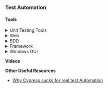 ### Test Automation

#### Tools
<details>
<summary>Unit Testing Tools</summary>

* [JUnit](https://junit.org/junit5/) - JUnit is a simple framework to write repeatable tests. It is an instance of the xUnit architecture for unit testing frameworks.
* [TestNG](http://testng.org/) - TestNG is a testing framework inspired from JUnit and NUnit.
* [Sunshine](https://github.com/tatools/sunshine/)
</details>

<details>
<summary>Web</summary>

* [WebDriver](https://www.selenium.dev/documentation/en/webdriver/) - WebDriver drives a browser natively, as a user would, either locally or on a remote machine using the Selenium server.
* [Selenide](https://github.com/selenide/selenide) - Selenide is a framework for writing easy*to*read and easy*to*maintain automated tests in Java.
* [Spock](http://spockframework.org/) - Spock is a testing and specification framework for Java and Groovy applications.
</details>

<details>
<summary>BDD</summary>

* [JBehave](https://jbehave.org/) - JBehave is a framework for Behaviour-Driven Development (BDD).
* [Serenity BDD](http://www.thucydides.info/#/) - Serenity BDD helps you write cleaner and more maintainable automated acceptance and regression tests faster.
* [Cucumber](https://cucumber.io/) - Open source executable specifications in any modern development stack.
 [Cuke4Nuke](https://github.com/richardlawrence/Cuke4Nuke) - Cucumber support in .NET.
</details>

<details>
<summary>Framework</summary>

* [Robot Framework](https://robotframework.org/#examples) - Open source automation framework.
</details>

<details>
<summary>Windows GUI</summary>

* [AutoIT](https://www.autoitscript.com/site/autoit/) - BASIC-like scripting language designed for automating the Windows GUI and general scripting.
* [Ranorex](https://www.ranorex.com/) - All in one test automation for desktop, web and mobile.
</details>

**Videos**

**Other Useful Resources**
* [Why Cypress sucks for real test Automation](https://zhiminzhan.medium.com/why-cypress-sucks-for-real-test-automation-part-2-limitations-53c1914acd0d)
